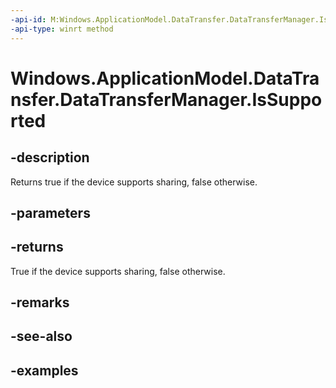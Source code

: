 ```yaml
---
-api-id: M:Windows.ApplicationModel.DataTransfer.DataTransferManager.IsSupported
-api-type: winrt method
---
```


<!-- Method syntax.
public bool DataTransferManager.IsSupported()
-->

# Windows.ApplicationModel.DataTransfer.DataTransferManager.IsSupported

## -description
Returns true if the device supports sharing, false otherwise.

## -parameters

## -returns
True if the device supports sharing, false otherwise.

## -remarks

## -see-also

## -examples

